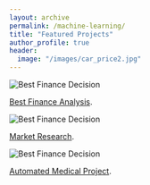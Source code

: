 ```yaml
---
layout: archive
permalink: /machine-learning/
title: "Featured Projects"
author_profile: true
header:
  image: "/images/car_price2.jpg"
---
```


<img src="{{ site.url }}{{ site.baseurl }}/images/loan_apr1.jpg" alt="Best Finance Decision">

[Best Finance Analysis](https://github.com/z1shahraki/Best-Finance-Analysis).

<img src="{{ site.url }}{{ site.baseurl }}/images/car_price.jpg" alt="Best Finance Decision">

[Market Research](https://github.com/z1shahraki/Market-Research).

<img src="{{ site.url }}{{ site.baseurl }}/images/genetic1.jpg" alt="Best Finance Decision">

[Automated Medical Project](https://github.com/z1shahraki/Automated-Medical-Project).
